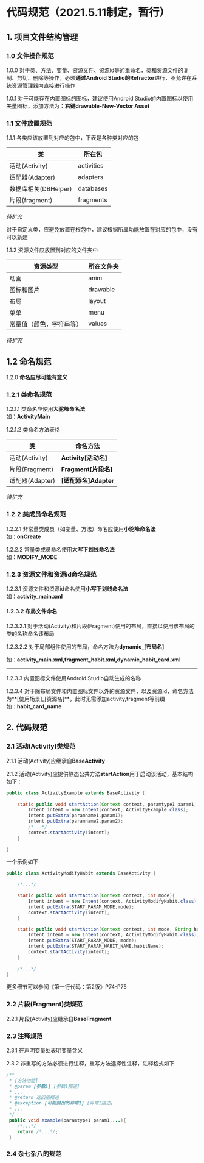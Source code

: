 # 代码规范（2021.5.11制定，暂行）

## 1. 项目文件结构管理

### 1.0 文件操作规范

1.0.0 对于类、方法、变量、资源文件、资源id等的重命名，类和资源文件的复制、剪切、删除等操作，必须**通过Android Studio的Refractor**进行，不允许在系统资源管理器内直接进行操作

1.0.1 对于可能存在内置图标的图标，建议使用Android Studio的内置图标以使用矢量图标，添加方法为：**右键drawable-New-Vector Asset**

### 1.1 文件放置规范

1.1.1 各类应该放置到对应的包中，下表是各种类对应的包

|类|所在包|
|-|-|
|活动(Activity)|activities|
|适配器(Adapter)|adapters|
|数据库相关(DBHelper)|databases|
|片段(fragment)|fragments|

*待扩充*

对于自定义类，应避免放置在根包中，建议根据所属功能放置在对应的包中，没有可以新建

1.1.2 资源文件应放置到对应的文件夹中

|资源类型|所在文件夹|
|-|-|
|动画|anim|
|图标和图片|drawable|
|布局|layout|
|菜单|menu|
|常量值（颜色，字符串等）|values|

*待扩充*

## 1.2 命名规范

1.2.0 **命名应尽可能有意义**

### 1.2.1 类命名规范

1.2.1.1 类命名应使用**大驼峰命名法**  
如：**ActivityMain**

1.2.1.2 类命名方法表格

|类|命名方法|
|-|-|
|活动(Activity)|**Activity[活动名]**|
|片段(Fragment)|**Fragment[片段名]**|
|适配器(Adapter)|**[适配器名]Adapter**|

*待扩充*

### 1.2.2 类成员命名规范

1.2.2.1 非常量类成员（如变量、方法）命名应使用**小驼峰命名法**  
如：**onCreate**

1.2.2.2 常量类成员命名使用**大写下划线命名法**  
如：**MODIFY_MODE**

### 1.2.3 资源文件和资源id命名规范

1.2.3.1 资源文件和资源id命名使用**小写下划线命名法**  
如：**activity_main.xml**

#### 1.2.3.2 布局文件命名

1.2.3.2.1 对于活动(Activity)和片段(Fragment)使用的布局，直接以使用该布局的类的名称命名该布局

1.2.3.2.2 对于局部组件使用的布局，命名方法为**dynamic_[布局名]**

如：**activity_main.xml,fragment_habit.xml,dynamic_habit_card.xml**

---

1.2.3.3 内置图标文件使用Android Studio自动生成的名称

1.2.3.4 对于除布局文件和内置图标文件以外的资源文件，以及资源id，命名方法为**[使用场景]_[资源名]**，此时无需添加activity,fragment等前缀  
如：**habit\_card\_name**

## 2. 代码规范

### 2.1 活动(Activity)类规范

2.1.1 活动(Activity)应继承自**BaseActivity**

2.1.2 活动(Activity)应提供静态公共方法**startAction**用于启动该活动，基本结构如下：
```java
public class ActivityExample extends BaseActivity {
	
    static public void startAction(Context context, paramtype1 param1, paramtype2 param2,...){
    	Intent intent = new Intent(context, ActivityExample.class);
        intent.putExtra(paramname1,param1);
        intent.putExtra(paramname2,param2);
        /*...*/
        context.startActivity(intent);
    }
    
}
```
一个示例如下
```java
public class ActivityModifyHabit extends BaseActivity {

	/*...*/

    static public void startAction(Context context, int mode){
        Intent intent = new Intent(context, ActivityModifyHabit.class);
        intent.putExtra(START_PARAM_MODE,mode);
        context.startActivity(intent);
    }

    static public void startAction(Context context, int mode, String habitName){
        Intent intent = new Intent(context, ActivityModifyHabit.class);
        intent.putExtra(START_PARAM_MODE, mode);
        intent.putExtra(START_PARAM_HABIT_NAME,habitName);
        context.startActivity(intent);
    }
    
    /*...*/
}
```
更多细节可以参阅《第一行代码：第2版》P74-P75

### 2.2 片段(Fragment)类规范

2.2.1 片段(Activity)应继承自**BaseFragment**

### 2.3 注释规范

2.3.1 在声明变量处表明变量含义

2.3.2 非重写的方法必须进行注释，重写方法选择性注释，注释格式如下
```java
/**
 * [方法功能]
 * @param [参数1] [参数1描述]
 * ...
 * @return 返回值描述
 * @exception [可能抛出的异常1] [异常1描述]
 * ...
 */
 public void example(paramtype1 param1,...){
 	/*...*/
    return /*...*/;
 }
```

### 2.4 杂七杂八的规范
